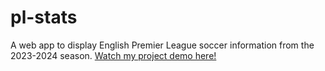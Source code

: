 # pl-stats
A web app to display English Premier League soccer information from the 2023-2024 season.
[Watch my project demo here!](./WebAppRunning.mp4)
